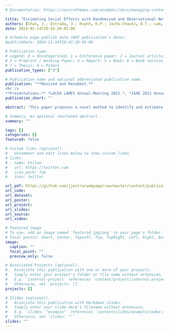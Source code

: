 ```yaml
---
# Documentation: https://sourcethemes.com/academic/docs/managing-content/

title: "Estimating Social Effects with Randomized and Observational Network Data"
authors: [Chan, J.; Estrada, J.; Huynh, K.P.; Jacho-Chavez, D.T.; Lam, S.;Sanchez-Aragon, L.]
date: 2024-01-14T20:42:26-05:00

# Schedule page publish date (NOT publication's date).
#publishDate: 2024-11-14T20:42:26-05:00

# Publication type.
# Legend: 0 = Uncategorized; 1 = Conference paper; 2 = Journal article;
# 3 = Preprint / Working Paper; 4 = Report; 5 = Book; 6 = Book section;
# 7 = Thesis; 8 = Patent
publication_types: ["3"]

# Publication name and optional abbreviated publication name.
publication: "**Revised and Resubmit.**
<br />
**Presentations:** *LACEA LAMES Annual-Meeting 2021.*, *IAAE 2021 Annual Conference, Young Academics Networks Conference at University of Cambridge, INET.*, *Sixth annual conference on Network Science and Economic 2021.*, *North American Summer Meetings of The Econometric Society 2022.*, *IAAE 2022 Annual Conference*"
publication_short: ""

abstract: "This paper proposes a novel method to identify and estimate the parameters of interest in the popular so-called linear-in-means regression model in situations where initial randomization of peers induces the observed network of interest. We argue that initially randomized peers do not generate social effects. However, after randomization, agents can endogenously form relevant connections that can create peer influences.  We introduce a moment condition that aggregates local heterogeneous identifying information for all agents in the population. Assuming $\psi$-dependence in the endogenous network space, a Generalized Method of Moments (GMM) estimator is then proposed that is shown to be consistent, asymptotically normally distributed, and also easy to implement using widely used existing statistical software because of its closed form definition. Monte Carlo exercises confirm the good small-sample performance of the proposed GMM estimator, and an empirical application using data from high-school students in Hong Kong finds strong positive spillover effects of math test scores among study partners in our sample, assuming that their observed seatmates were exogenously assigned by their teachers."

# Summary. An optional shortened abstract.
summary: ""

tags: []
categories: []
featured: false

# Custom links (optional).
#   Uncomment and edit lines below to show custom links.
# links:
# - name: Follow
#   url: https://twitter.com
#   icon_pack: fab
#   icon: twitter

url_pdf: https://github.com/jjestra/webpage/raw/master/content/publication/2022-Random-Networks/academic_performance_peer_effects.pdf
url_code:
url_dataset:
url_poster:
url_project:
url_slides:
url_source:
url_video:

# Featured image
# To use, add an image named `featured.jpg/png` to your page's folder. 
# Focal points: Smart, Center, TopLeft, Top, TopRight, Left, Right, BottomLeft, Bottom, BottomRight.
image:
  caption: ""
  focal_point: ""
  preview_only: false

# Associated Projects (optional).
#   Associate this publication with one or more of your projects.
#   Simply enter your project's folder or file name without extension.
#   E.g. `internal-project` references `content/project/internal-project/index.md`.
#   Otherwise, set `projects: []`.
projects: []

# Slides (optional).
#   Associate this publication with Markdown slides.
#   Simply enter your slide deck's filename without extension.
#   E.g. `slides: "example"` references `content/slides/example/index.md`.
#   Otherwise, set `slides: ""`.
slides: ""
---
```

